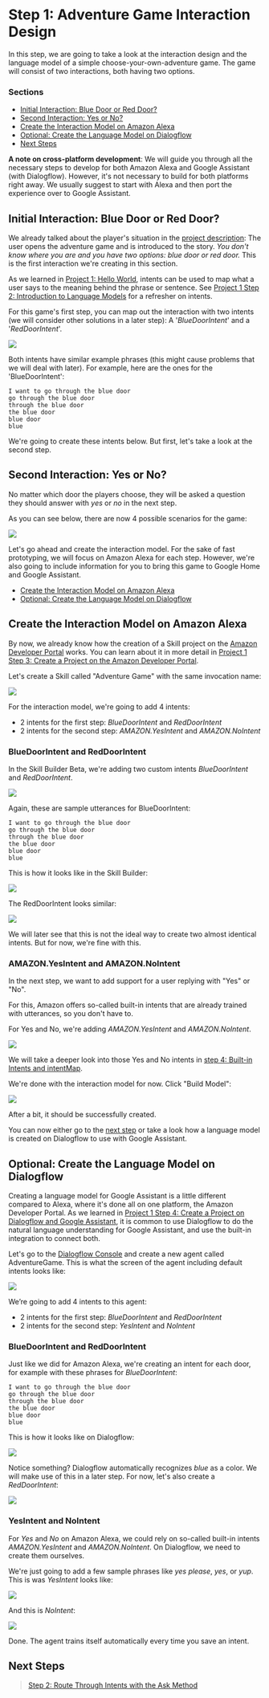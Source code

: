 # Step 1: Adventure Game Interaction Design

In this step, we are going to take a look at the interaction design and the language model of a simple choose-your-own-adventure game. The game will consist of two interactions, both having two options.

### Sections

* [Initial Interaction: Blue Door or Red Door?](#initial-interaction-blue-door-or-red-door)
* [Second Interaction: Yes or No?](#second-interaction-yes-or-no)
* [Create the Interaction Model on Amazon Alexa](#create-the-interaction-model-on-amazon-alexa)
* [Optional: Create the Language Model on Dialogflow](#optional-create-the-language-model-on-dialogflow)
* [Next Steps](#next-steps)

**A note on cross-platform development**: We will guide you through all the necessary steps to develop for both Amazon Alexa and Google Assistant (with Dialogflow). However, it's not necessary to build for both platforms right away. We usually suggest to start with Alexa and then port the experience over to Google Assistant.  

## Initial Interaction: Blue Door or Red Door?

We already talked about the player's situation in the [project description](https://www.jovo.tech/blog/project-2-adventure-game/): The user opens the adventure game and is introduced to the story. _You don't know where you are and you have two options: blue door or red door._ This is the first interaction we're creating in this section.

As we learned in [Project 1: Hello World](https://www.jovo.tech/blog/project-1-hello-world/), intents can be used to map what a user says to the meaning behind the phrase or sentence. See [Project 1 Step 2: Introduction to Language Models](https://www.jovo.tech/blog/p1s2-introduction-language-models/) for a refresher on intents.

For this game's first step, you can map out the interaction with two intents (we will consider other solutions in a later step): A '_BlueDoorIntent_' and a '_RedDoorIntent_'.

![](./img/interaction-model.jpg)

Both intents have similar example phrases (this might cause problems that we will deal with later). For example, here are the ones for the 'BlueDoorIntent':

```text
I want to go through the blue door
go through the blue door
through the blue door
the blue door
blue door
blue
```

We're going to create these intents below. But first, let's take a look at the second step.

## Second Interaction: Yes or No?

No matter which door the players choose, they will be asked a question they should answer with _yes_ or _no_ in the next step.

As you can see below, there are now 4 possible scenarios for the game:

![](./img/yes-no-intents.jpg)

Let's go ahead and create the interaction model. For the sake of fast prototyping, we will focus on Amazon Alexa for each step. However, we're also going to include information for you to bring this game to Google Home and Google Assistant.

* [Create the Interaction Model on Amazon Alexa](#create-the-interaction-model-on-amazon-alexa)
* [Optional: Create the Language Model on Dialogflow](#optional-create-the-language-model-on-dialogflow)

## Create the Interaction Model on Amazon Alexa

By now, we already know how the creation of a Skill project on the [Amazon Developer Portal](https://developer.amazon.com/) works. You can learn about it in more detail in [Project 1 Step 3: Create a Project on the Amazon Developer Portal](../project-1-hello-world/step-3-amazon-developer-portal.md).

Let's create a Skill called "Adventure Game" with the same invocation name:

![](./img/amazon_developer_alexa_skill.png)

For the interaction model, we're going to add 4 intents:

* 2 intents for the first step: _BlueDoorIntent_ and _RedDoorIntent_
* 2 intents for the second step: _AMAZON.YesIntent_ and _AMAZON.NoIntent_

### BlueDoorIntent and RedDoorIntent

In the Skill Builder Beta, we're adding two custom intents _BlueDoorIntent_ and _RedDoorIntent_.

![](./img/amazon_developer_alexa_new_intent-1.png)

Again, these are sample utterances for BlueDoorIntent:

```text
I want to go through the blue door
go through the blue door
through the blue door
the blue door
blue door
blue
```

This is how it looks like in the Skill Builder:

![](./img/amazon_developer_alexa_blueDoorIntent.png)

The RedDoorIntent looks similar:

![](./img/amazon_developer_alexa_redDoorIntent.png)

We will later see that this is not the ideal way to create two almost identical intents. But for now, we're fine with this.

### AMAZON.YesIntent and AMAZON.NoIntent

In the next step, we want to add support for a user replying with "Yes" or "No".

For this, Amazon offers so-called built-in intents that are already trained with utterances, so you don't have to.

For Yes and No, we're adding _AMAZON.YesIntent_ and _AMAZON.NoIntent_.

![](./img/amazon_developer_alexa_yesIntent.png)

We will take a deeper look into those Yes and No intents in [step 4: Built-in Intents and intentMap](./step-4-built-in-intents-intentmap.md).

We're done with the interaction model for now. Click "Build Model":

![](./img/amazon_developer_alexa_build.png)

After a bit, it should be successfully created.

You can now either go to the [next step](#next-steps) or take a look how a language model is created on Dialogflow to use with Google Assistant.

## Optional: Create the Language Model on Dialogflow

Creating a language model for Google Assistant is a little different compared to Alexa, where it's done all on one platform, the Amazon Developer Portal. As we learned in [Project 1 Step 4: Create a Project on Dialogflow and Google Assistant](../project-1-hello-world/step-4-dialogflow-google-assistant.md), it is common to use Dialogflow to do the natural language understanding for Google Assistant, and use the built-in integration to connect both.

Let's go to the [Dialogflow Console](https://console.dialogflow.com) and create a new agent called AdventureGame. This is what the screen of the agent including default intents looks like:

![](./img/dialogflow_agent_created.png)

We’re going to add 4 intents to this agent:

* 2 intents for the first step: _BlueDoorIntent_ and _RedDoorIntent_
* 2 intents for the second step: _YesIntent_ and _NoIntent_

### BlueDoorIntent and RedDoorIntent

Just like we did for Amazon Alexa, we're creating an intent for each door, for example with these phrases for _BlueDoorIntent_:

```text
I want to go through the blue door
go through the blue door
through the blue door
the blue door
blue door
blue
```

This is how it looks like on Dialogflow:

![](./img/dialogflow_intent_blueDoorIntnet.png)

Notice something? Dialogflow automatically recognizes _blue_ as a color. We will make use of this in a later step. For now, let's also create a _RedDoorIntent_:

![](./img/dialogflow_intent_redDoorIntent.png)

### YesIntent and NoIntent

For _Yes_ and _No_ on Amazon Alexa, we could rely on so-called built-in intents _AMAZON.YesIntent_ and _AMAZON.NoIntent_. On Dialogflow, we need to create them ourselves.

We're just going to add a few sample phrases like _yes please_, _yes_, or _yup_. This is was _YesIntent_ looks like:

![](./img/dialogflow_intent_YesIntent.png)

And this is _NoIntent_:

![](./img/dialogflow_intent_NoIntent.png)

Done. The agent trains itself automatically every time you save an intent.

## Next Steps

> [Step 2: Route Through Intents with the Ask Method](./step-2-ask-method.md)

<!--[metadata]: { "description": "In this lecture, you will design the interaction and create the language model for the game.", "author": "jan-koenig" }-->
